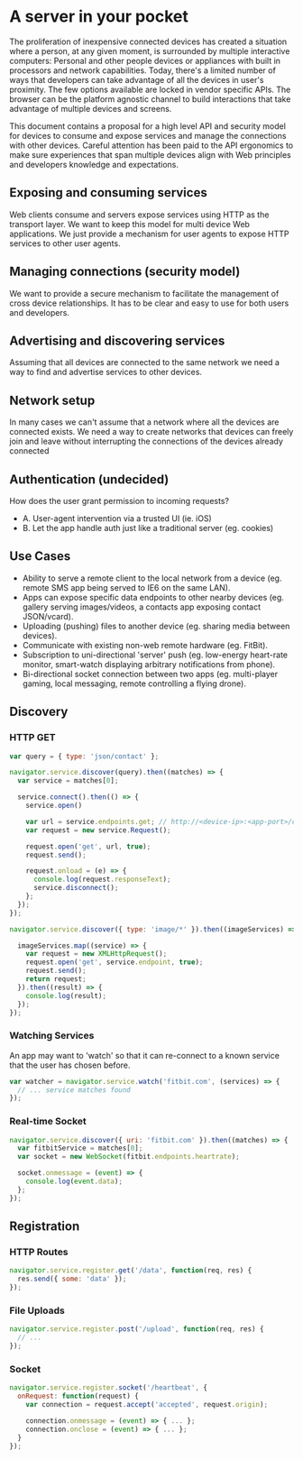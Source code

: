 # A server in your pocket

The proliferation of inexpensive connected devices has created a situation where a person, at any given moment, is surrounded by multiple interactive computers: Personal and other people devices or appliances with built in processors and network capabilities. Today, there's a limited number of ways that developers can take advantage of all the devices in user's proximity. The few options available are locked in vendor specific APIs. The browser can be the platform agnostic channel to build interactions that take advantage of multiple devices and screens.

This document contains a proposal for a high level API and security model for devices to consume and expose services and manage the connections with other devices. Careful attention has been paid to the API ergonomics to make sure experiences that span multiple devices align with Web principles and developers knowledge and expectations.

## Exposing and consuming services
Web clients consume and servers expose services using HTTP as the transport layer. We want to keep this model for multi device Web applications. We just provide a mechanism for user agents to expose HTTP services to other user agents.

## Managing connections (security model)
We want to provide a secure mechanism to facilitate the management of cross device relationships. It has to be clear and easy to use for both users and developers.

## Advertising and discovering services
Assuming that all devices are connected to the same network we need a way to find and advertise services to other devices.

## Network setup
In many cases we can't assume that a network where all the devices are connected exists. We need a way to create networks that devices can freely join and leave without interrupting the connections of the devices already connected

## Authentication (undecided)

How does the user grant permission to incoming requests?

- A. User-agent intervention via a trusted UI (ie. iOS)
- B. Let the app handle auth just like a traditional server (eg. cookies)

## Use Cases

- Ability to serve a remote client to the local network from a device (eg. remote SMS app being served to IE6 on the same LAN).
- Apps can expose specific data endpoints to other nearby devices (eg. gallery serving images/videos, a contacts app exposing contact JSON/vcard).
- Uploading (pushing) files to another device (eg. sharing media between devices).
- Communicate with existing non-web remote hardware (eg. FitBit).
- Subscription to uni-directional 'server' push (eg. low-energy heart-rate monitor, smart-watch displaying arbitrary notifications from phone).
- Bi-directional socket connection between two apps (eg. multi-player gaming, local messaging, remote controlling a flying drone).

## Discovery

### HTTP GET

```js
var query = { type: 'json/contact' };

navigator.service.discover(query).then((matches) => {
  var service = matches[0];

  service.connect().then(() => {
    service.open()

    var url = service.endpoints.get; // http://<device-ip>:<app-port>/contacts/
    var request = new service.Request();

    request.open('get', url, true);
    request.send();

    request.onload = (e) => {
      console.log(request.responseText);
      service.disconnect();
    };
  });
});
```

```js
navigator.service.discover({ type: 'image/*' }).then((imageServices) => {

  imageServices.map((service) => {
    var request = new XMLHttpRequest();
    request.open('get', service.endpoint, true);
    request.send();
    return request;
  }).then((result) => {
    console.log(result);
  });
});
```

### Watching Services

An app may want to 'watch' so that it can re-connect to a known service that the user has chosen before.

```js
var watcher = navigator.service.watch('fitbit.com', (services) => {
  // ... service matches found
});
```

### Real-time Socket

```js
navigator.service.discover({ uri: 'fitbit.com' }).then((matches) => {
  var fitbitService = matches[0];
  var socket = new WebSocket(fitbit.endpoints.heartrate);

  socket.onmessage = (event) => {
    console.log(event.data);
  };
});
```

## Registration

### HTTP Routes

```js
navigator.service.register.get('/data', function(req, res) {
  res.send({ some: 'data' });
});
```

### File Uploads

```js
navigator.service.register.post('/upload', function(req, res) {
  // ...
});
```

### Socket

```js
navigator.service.register.socket('/heartbeat', {
  onRequest: function(request) {
    var connection = request.accept('accepted', request.origin);

    connection.onmessage = (event) => { ... };
    connection.onclose = (event) => { ... };
  }
});
